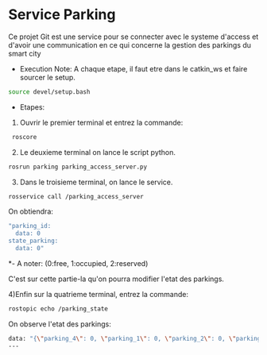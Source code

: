 # Service Parking
Ce projet Git est une service pour se connecter avec le systeme d'access et d'avoir une communication en ce qui concerne la gestion des parkings du smart city

- Execution
Note: A chaque etape, il faut etre dans le catkin_ws et faire sourcer le setup.
```bash
source devel/setup.bash
```
- Etapes:
1) Ouvrir le premier terminal et entrez la commande:
```bash
 roscore
```

2) Le deuxieme terminal on lance le script python.
```bash
rosrun parking parking_access_server.py
```

3) Dans le troisieme terminal, on lance le service.
```bash
rosservice call /parking_access_server
```

On obtiendra: 
```bash
"parking_id:
  data: 0
state_parking:
  data: 0" 
```

*- A noter: (0:free, 1:occupied, 2:reserved)

C'est sur cette partie-la qu'on pourra modifier l'etat des parkings.

4)Enfin sur la quatrieme terminal, entrez la commande: 
```bash
rostopic echo /parking_state
```

On observe l'etat des parkings:

```bash
data: "{\"parking_4\": 0, \"parking_1\": 0, \"parking_2\": 0, \"parking_3\": 0}"
---
```


